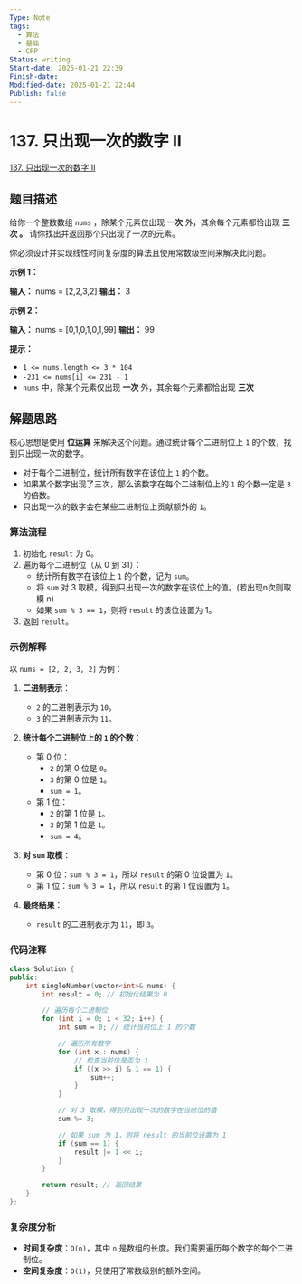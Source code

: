```yaml
---
Type: Note
tags: 
  - 算法
  - 基础
  - CPP
Status: writing
Start-date: 2025-01-21 22:39
Finish-date: 
Modified-date: 2025-01-21 22:44
Publish: false
---
```



# 137. 只出现一次的数字 II
[137. 只出现一次的数字 II](https://leetcode.cn/problems/single-number-ii/)

## 题目描述
给你一个整数数组 `nums` ，除某个元素仅出现 **一次** 外，其余每个元素都恰出现 **三次 。** 请你找出并返回那个只出现了一次的元素。

你必须设计并实现线性时间复杂度的算法且使用常数级空间来解决此问题。

**示例 1：**

**输入：** nums = [2,2,3,2]
**输出：** 3

**示例 2：**

**输入：** nums = [0,1,0,1,0,1,99]
**输出：** 99

**提示：**
- `1 <= nums.length <= 3 * 104`
- `-231 <= nums[i] <= 231 - 1`
- `nums` 中，除某个元素仅出现 **一次** 外，其余每个元素都恰出现 **三次**

## 解题思路

核心思想是使用 **位运算** 来解决这个问题。通过统计每个二进制位上 `1` 的个数，找到只出现一次的数字。

- 对于每个二进制位，统计所有数字在该位上 `1` 的个数。
- 如果某个数字出现了三次，那么该数字在每个二进制位上的 `1` 的个数一定是 `3` 的倍数。
- 只出现一次的数字会在某些二进制位上贡献额外的 `1`。


### 算法流程

1. 初始化 `result` 为 0。
2. 遍历每个二进制位（从 0 到 31）：
   - 统计所有数字在该位上 `1` 的个数，记为 `sum`。
   - 将 `sum` 对 3 取模，得到只出现一次的数字在该位上的值。(若出现n次则取模 n)
   - 如果 `sum % 3 == 1`，则将 `result` 的该位设置为 1。
3. 返回 `result`。


### 示例解释
以 `nums = [2, 2, 3, 2]` 为例：

1. **二进制表示**：
   - `2` 的二进制表示为 `10`。
   - `3` 的二进制表示为 `11`。

2. **统计每个二进制位上的 `1` 的个数**：
   - 第 0 位：
     - `2` 的第 0 位是 `0`。
     - `3` 的第 0 位是 `1`。
     - `sum = 1`。
   - 第 1 位：
     - `2` 的第 1 位是 `1`。
     - `3` 的第 1 位是 `1`。
     - `sum = 4`。

3. **对 `sum` 取模**：
   - 第 0 位：`sum % 3 = 1`，所以 `result` 的第 0 位设置为 `1`。
   - 第 1 位：`sum % 3 = 1`，所以 `result` 的第 1 位设置为 `1`。

4. **最终结果**：
   - `result` 的二进制表示为 `11`，即 `3`。


### 代码注释
```cpp
class Solution {
public:
    int singleNumber(vector<int>& nums) {
        int result = 0; // 初始化结果为 0

        // 遍历每个二进制位
        for (int i = 0; i < 32; i++) {
            int sum = 0; // 统计当前位上 1 的个数

            // 遍历所有数字
            for (int x : nums) {
                // 检查当前位是否为 1
                if ((x >> i) & 1 == 1) {
                    sum++;
                }
            }

            // 对 3 取模，得到只出现一次的数字在当前位的值
            sum %= 3;

            // 如果 sum 为 1，则将 result 的当前位设置为 1
            if (sum == 1) {
                result |= 1 << i;
            }
        }

        return result; // 返回结果
    }
};
```

### 复杂度分析
- **时间复杂度**：`O(n)`，其中 `n` 是数组的长度。我们需要遍历每个数字的每个二进制位。
- **空间复杂度**：`O(1)`，只使用了常数级别的额外空间。


